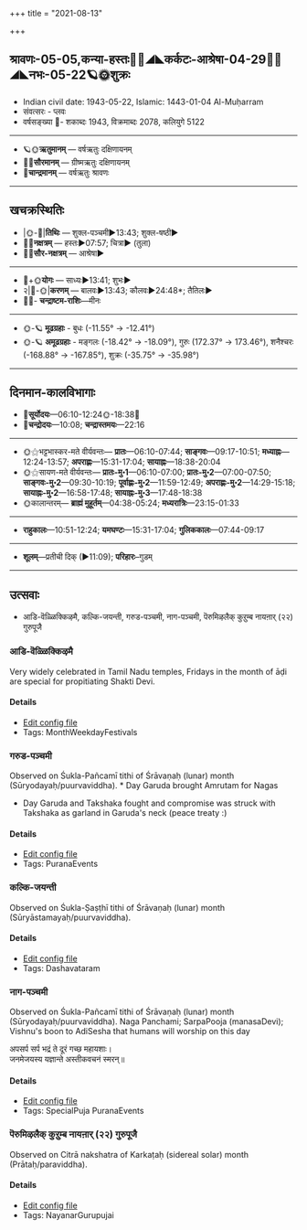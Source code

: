 +++
title = "2021-08-13"

+++
## श्रावणः-05-05,कन्या-हस्तः🌛🌌◢◣कर्कटः-आश्रेषा-04-29🌌🌞◢◣नभः-05-22🪐🌞शुक्रः
- Indian civil date: 1943-05-22, Islamic: 1443-01-04 Al-Muḥarram
- संवत्सरः - प्लवः
- वर्षसङ्ख्या 🌛- शकाब्दः 1943, विक्रमाब्दः 2078, कलियुगे 5122
___________________
- 🪐🌞**ऋतुमानम्** — वर्षऋतुः दक्षिणायनम्
- 🌌🌞**सौरमानम्** — ग्रीष्मऋतुः दक्षिणायनम्
- 🌛**चान्द्रमानम्** — वर्षऋतुः श्रावणः
___________________


## खचक्रस्थितिः
- |🌞-🌛|**तिथिः** — शुक्ल-पञ्चमी►13:43; शुक्ल-षष्ठी►  
- 🌌🌛**नक्षत्रम्** — हस्तः►07:57; चित्रा► (तुला)  
- 🌌🌞**सौर-नक्षत्रम्** — आश्रेषा►  
___________________
- 🌛+🌞**योगः** — साध्यः►13:41; शुभः►  
- २|🌛-🌞|**करणम्** — बालवः►13:43; कौलवः►24:48*; तैतिलः►  
- 🌌🌛- **चन्द्राष्टम-राशिः**—मीनः  
___________________
- 🌞-🪐 **मूढग्रहाः** - बुधः (-11.55° → -12.41°)
- 🌞-🪐 **अमूढग्रहाः** - मङ्गलः (-18.42° → -18.09°), गुरुः (172.37° → 173.46°), शनैश्चरः (-168.88° → -167.85°), शुक्रः (-35.75° → -35.98°)
___________________


## दिनमान-कालविभागाः
- 🌅**सूर्योदयः**—06:10-12:24🌞️-18:38🌇  
- 🌛**चन्द्रोदयः**—10:08; **चन्द्रास्तमयः**—22:16  
___________________
- 🌞⚝भट्टभास्कर-मते वीर्यवन्तः— **प्रातः**—06:10-07:44; **साङ्गवः**—09:17-10:51; **मध्याह्नः**—12:24-13:57; **अपराह्णः**—15:31-17:04; **सायाह्नः**—18:38-20:04  
- 🌞⚝सायण-मते वीर्यवन्तः— **प्रातः-मु॰1**—06:10-07:00; **प्रातः-मु॰2**—07:00-07:50; **साङ्गवः-मु॰2**—09:30-10:19; **पूर्वाह्णः-मु॰2**—11:59-12:49; **अपराह्णः-मु॰2**—14:29-15:18; **सायाह्नः-मु॰2**—16:58-17:48; **सायाह्नः-मु॰3**—17:48-18:38  
- 🌞कालान्तरम्— **ब्राह्मं मुहूर्तम्**—04:38-05:24; **मध्यरात्रिः**—23:15-01:33  
___________________
- **राहुकालः**—10:51-12:24; **यमघण्टः**—15:31-17:04; **गुलिककालः**—07:44-09:17  
___________________
- **शूलम्**—प्रतीची दिक् (►11:09); **परिहारः**–गुडम्  
___________________

## उत्सवाः
- आडि-वॆळ्ळिक्किऴमै, कल्कि-जयन्ती, गरुड-पञ्चमी, नाग-पञ्चमी, पॆरुमिऴलैक् कुऱुम्ब नायऩार् (२२) गुरुपूजै
### आडि-वॆळ्ळिक्किऴमै

Very widely celebrated in Tamil Nadu temples, Fridays in the month of āḍi are special for propitiating Shakti Devi.

#### Details
- [Edit config file](https://github.com/jyotisham/adyatithi/tree/master/tamil/description_only/ADi~veLLikkizhamai.toml)
- Tags: MonthWeekdayFestivals


### गरुड-पञ्चमी

Observed on Śukla-Pañcamī tithi of Śrāvaṇaḥ (lunar) month (Sūryodayaḥ/puurvaviddha). * Day Garuda brought Amrutam for Nagas
* Day Garuda and Takshaka fought and compromise was struck with Takshaka as garland in Garuda's neck (peace treaty :) 

#### Details
- [Edit config file](https://github.com/jyotisham/adyatithi/tree/master/devatA/vaiShNava/lunar_month/tithi/05/05/garuDa-paJcamI.toml)
- Tags: PuranaEvents


### कल्कि-जयन्ती

Observed on Śukla-Ṣaṣṭhī tithi of Śrāvaṇaḥ (lunar) month (Sūryāstamayaḥ/puurvaviddha). 

#### Details
- [Edit config file](https://github.com/jyotisham/adyatithi/tree/master/devatA/vaiShNava/lunar_month/tithi/05/06/kalki~jayantI.toml)
- Tags: Dashavataram


### नाग-पञ्चमी

Observed on Śukla-Pañcamī tithi of Śrāvaṇaḥ (lunar) month (Sūryodayaḥ/puurvaviddha). Naga Panchami; SarpaPooja (manasaDevi); Vishnu's boon to AdiSesha that humans will worship on this day

अपसर्प सर्प भद्रं ते दूरं गच्छ महायशाः।  
जनमेजयस्य यज्ञान्ते अस्तीकवचनं स्मरन्॥



#### Details
- [Edit config file](https://github.com/jyotisham/adyatithi/tree/master/devatA/misc-fauna/lunar_month/tithi/05/05/nAga-paJcamI.toml)
- Tags: SpecialPuja PuranaEvents


### पॆरुमिऴलैक् कुऱुम्ब नायऩार् (२२) गुरुपूजै

Observed on Citrā nakshatra of Karkaṭaḥ (sidereal solar) month (Prātaḥ/paraviddha). 

#### Details
- [Edit config file](https://github.com/jyotisham/adyatithi/tree/master/mahApuruSha/nAyanAr/sidereal_solar_month/nakshatra/04/14/perumizhalaik%20kur2umba%20nAyan2Ar%20%2822%29%20gurupUjai.toml)
- Tags: NayanarGurupujai


